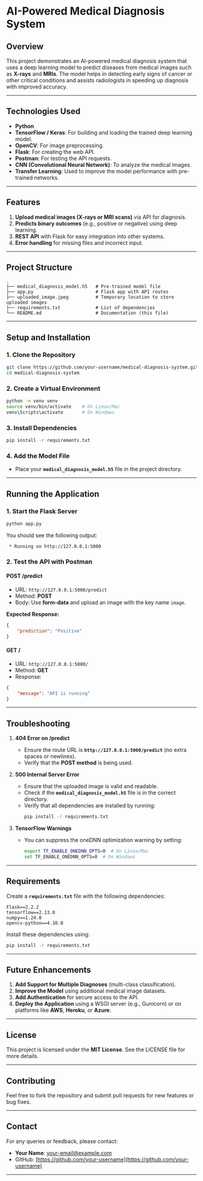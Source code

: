 
# AI-Powered Medical Diagnosis System

## Overview
This project demonstrates an AI-powered medical diagnosis system that uses a deep learning model to predict diseases from medical images such as **X-rays** and **MRIs**. The model helps in detecting early signs of cancer or other critical conditions and assists radiologists in speeding up diagnosis with improved accuracy.

---

## Technologies Used
- **Python**
- **TensorFlow / Keras**: For building and loading the trained deep learning model.
- **OpenCV**: For image preprocessing.
- **Flask**: For creating the web API.
- **Postman**: For testing the API requests.
- **CNN (Convolutional Neural Network)**: To analyze the medical images.
- **Transfer Learning**: Used to improve the model performance with pre-trained networks.

---

## Features
1. **Upload medical images (X-rays or MRI scans)** via API for diagnosis.
2. **Predicts binary outcomes** (e.g., positive or negative) using deep learning.
3. **REST API** with Flask for easy integration into other systems.
4. **Error handling** for missing files and incorrect input.

---

## Project Structure

```
.
├── medical_diagnosis_model.h5   # Pre-trained model file
├── app.py                       # Flask app with API routes
├── uploaded_image.jpeg          # Temporary location to store uploaded images
├── requirements.txt             # List of dependencies
└── README.md                    # Documentation (this file)
```

---

## Setup and Installation

### 1. Clone the Repository
```bash
git clone https://github.com/your-username/medical-diagnosis-system.git
cd medical-diagnosis-system
```

### 2. Create a Virtual Environment
```bash
python -m venv venv
source venv/bin/activate    # On Linux/Mac
venv\Scripts\activate       # On Windows
```

### 3. Install Dependencies
```bash
pip install -r requirements.txt
```

### 4. Add the Model File
- Place your **`medical_diagnosis_model.h5`** file in the project directory.

---

## Running the Application

### 1. Start the Flask Server
```bash
python app.py
```
You should see the following output:
```
 * Running on http://127.0.0.1:5000
```

### 2. Test the API with Postman

#### POST /predict
- URL: `http://127.0.0.1:5000/predict`
- Method: **POST**
- Body: Use **form-data** and upload an image with the key name `image`.

**Expected Response:**
```json
{
    "prediction": "Positive"
}
```

#### GET /
- URL: `http://127.0.0.1:5000/`
- Method: **GET**
- Response:
```json
{
    "message": "API is running"
}
```

---

## Troubleshooting

1. **404 Error on /predict**
   - Ensure the route URL is **`http://127.0.0.1:5000/predict`** (no extra spaces or newlines).
   - Verify that the **POST method** is being used.

2. **500 Internal Server Error**
   - Ensure that the uploaded image is valid and readable.
   - Check if the **`medical_diagnosis_model.h5`** file is in the correct directory.
   - Verify that all dependencies are installed by running:
     ```bash
     pip install -r requirements.txt
     ```

3. **TensorFlow Warnings**
   - You can suppress the oneDNN optimization warning by setting:
     ```bash
     export TF_ENABLE_ONEDNN_OPTS=0  # On Linux/Mac
     set TF_ENABLE_ONEDNN_OPTS=0  # On Windows
     ```

---

## Requirements

Create a **`requirements.txt`** file with the following dependencies:

```
Flask==2.2.2
tensorflow==2.13.0
numpy==1.24.0
opencv-python==4.10.0
```

Install these dependencies using:

```bash
pip install -r requirements.txt
```

---

## Future Enhancements
1. **Add Support for Multiple Diagnoses** (multi-class classification).
2. **Improve the Model** using additional medical image datasets.
3. **Add Authentication** for secure access to the API.
4. **Deploy the Application** using a WSGI server (e.g., Gunicorn) or on platforms like **AWS**, **Heroku**, or **Azure**.

---

## License
This project is licensed under the **MIT License**. See the LICENSE file for more details.

---

## Contributing
Feel free to fork the repository and submit pull requests for new features or bug fixes.

---

## Contact
For any queries or feedback, please contact:
- **Your Name**: [your-email@example.com](mailto:your-email@example.com)
- GitHub: [https://github.com/your-username](https://github.com/your-username)

---

